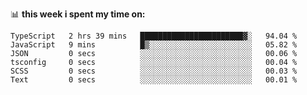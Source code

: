 📊 **this week i spent my time on:**
<!--START_SECTION:waka-->

```text
TypeScript   2 hrs 39 mins   ███████████████████████▓░   94.04 %
JavaScript   9 mins          █▒░░░░░░░░░░░░░░░░░░░░░░░   05.82 %
JSON         0 secs          ░░░░░░░░░░░░░░░░░░░░░░░░░   00.06 %
tsconfig     0 secs          ░░░░░░░░░░░░░░░░░░░░░░░░░   00.04 %
SCSS         0 secs          ░░░░░░░░░░░░░░░░░░░░░░░░░   00.03 %
Text         0 secs          ░░░░░░░░░░░░░░░░░░░░░░░░░   00.01 %
```

<!--END_SECTION:waka-->
